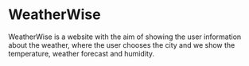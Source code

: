 ﻿# WeatherWise

WeatherWise is a website with the aim of showing the user information about the weather, where the user chooses the city and we show the temperature, weather forecast and humidity.
